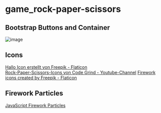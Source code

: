 # game_rock-paper-scissors
## Bootstrap Buttons and Container
![image](https://github.com/Stephi-x3/game_rock-paper-scissors/assets/139639918/73db6098-e5c8-4c42-aadb-f3ef23ad56bd)

## Icons
<a href="https://www.flaticon.com/de/kostenlose-icons/hallo" title="hallo Icons">Hallo Icon erstellt von Freepik - Flaticon</a><br>
<a href="https://youtu.be/NTDBKgBY6JU?feature=shared" title="Rock-Paper-Scissors Icons">Rock-Paper-Scissors-Icons von Code Grind - Youtube-Channel</a>
<a href="https://www.flaticon.com/free-icons/firework" title="firework icons">Firework icons created by Freepik - Flaticon</a>

## Firework Particles
<a href="https://particles.js.org/" title="firework">JavaScript Firework Particles</a>
